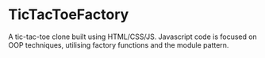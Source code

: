 # TicTacToeFactory
A tic-tac-toe clone built using HTML/CSS/JS. Javascript code is focused on OOP techniques, utilising factory functions and the module pattern.

